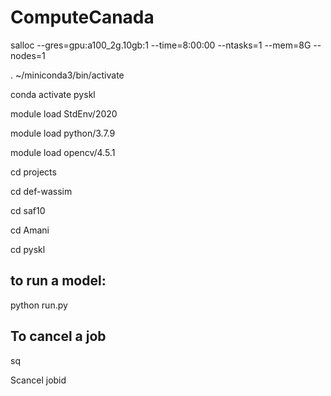 # ComputeCanada

salloc --gres=gpu:a100_2g.10gb:1 --time=8:00:00 --ntasks=1 --mem=8G --nodes=1

. ~/miniconda3/bin/activate

conda activate pyskl

module load StdEnv/2020

module load python/3.7.9

module load opencv/4.5.1

cd projects

cd def-wassim

cd saf10

cd Amani

cd pyskl

## to run a model:

python run.py


## To cancel a job

sq

Scancel jobid
